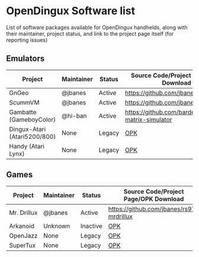 # OpenDingux Software list
List of software packages available for OpenDingux handhelds, along with their maintainer, project status, and link to the project page itself (for reporting issues)

## Emulators

Project | Maintainer | Status | Source Code/Project Page/OPK Download 
------- | ---------- | ---- | -----------
GnGeo   | @jbanes | Active | https://github.com/jbanes/gngeo
ScummVM | @jbanes | Active | https://github.com/jbanes/scummvm
Gambatte (GameboyColor)| @hi-ban | Active | https://github.com/bardeci/dot-matrix-simulator
Dingux-Atari (Atari5200/800) | None | Legacy | [OPK](https://github.com/retrogamehandheld/OpenDingux/blob/master/EmulatorOPKs/dingux-atari.opk)
Handy (Atari Lynx) | None | Legacy | [OPK](https://github.com/retrogamehandheld/OpenDingux/blob/master/EmulatorOPKs/handy.opk)


## Games
Project | Maintainer | Status | Source Code/Project Page/OPK Download 
------- | ---------- | ---- | -----------
Mr. Drillux | @jbanes | Active | https://github.com/jbanes/rs97-mrdrillux
Arkanoid | Unknown | Inactive | [OPK](https://github.com/retrogamehandheld/OpenDingux/blob/master/GameOPKs/Arkanoid.opk)
OpenJazz | None | Legacy | [OPK](https://github.com/retrogamehandheld/OpenDingux/blob/master/GameOPKs/openjazz.opk)
SuperTux | None | Legacy | [OPK](https://github.com/retrogamehandheld/OpenDingux/blob/master/GameOPKs/supertux.opk)
